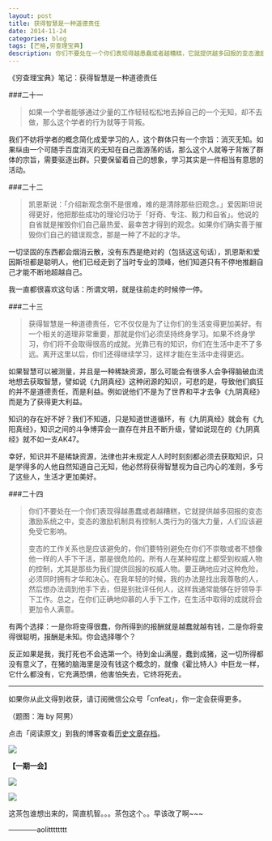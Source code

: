 ```yaml
---
layout: post
title: 获得智慧是一种道德责任
date: 2014-11-24
categories: blog
tags: [芒格,穷查理宝典]
description: 你们不要处在一个你们表现得越愚蠢或者越糟糕，它就提供越多回报的变态激励系统之中，变态的激励机制具有控制人类行为的强大力量，人们应该避免受它影响。
---
```


《穷查理宝典》笔记：获得智慧是一种道德责任

###二十一

>如果一个学者能够通过少量的工作轻轻松松地去掉自己的一个无知，却不去做，那么这个学者的行为就等于背叛。

我们不妨将学者的概念简化成爱学习的人，这个群体只有一个宗旨：消灭无知。如果纵由一个可随手百度消灭的无知在自己面游荡的话，那么这个人就等于背叛了群体的宗旨，需要驱逐出群。只要保留着自己的想象，学习其实是一件相当有意思的活动。

###二十二

>凯恩斯说：「介绍新观念倒不是很难，难的是清除那些旧观念。」爱因斯坦说得更好，他把那些成功的理论归功于「好奇、专注、毅力和自省」。他说的自省就是摧毁你们自己最热爱、最幸苦才得到的观念。如果你们确实善于摧毁你们自己的错误观念，那是一种了不起的才华。

一切坚固的东西都会烟消云散，没有东西是绝对的（包括这这句话），凯恩斯和爱因斯坦都是聪明人，他们已经走到了当时专业的顶峰，他们知道只有不停地推翻自己才能不断地超越自己。

我一直都很喜欢这句话：所谓文明，就是往前走的时候停一停。

###二十三

>获得智慧是一种道德责任，它不仅仅是为了让你们的生活变得更加美好。有一个相关的道理非常重要，那就是你们必须坚持终身学习。如果不终身学习，你们将不会取得很高的成就。光靠已有的知识，你们在生活中走不了多远。离开这里以后，你们还得继续学习，这样才能在生活中走得更远。

如果智慧可以被测量，并且是一种稀缺资源，那么可能会有很多人会争得脑破血流地想去获取智慧，譬如说《九阴真经》这种闭源的知识，可悲的是，导致他们疯狂的并不是道德责任，而是利益。例如说他们不是为了世界和平才去争《九阴真经》而是为了获得更大利益。

知识的存在好不好？我们不知道，只是知道世道循环，有《九阴真经》就会有《九阳真经》，知识之间的斗争博弈会一直存在并且不断升级，譬如说现在的《九阴真经》就不如一支AK47。

幸好，知识并不是稀缺资源，法律也并未规定人人时时刻刻都必须去获取知识，只是学得多的人他自然知道自己无知，他必然将获得智慧视为自己内心的准则，多亏了这些人，生活才更加美好。


###二十四

>你们不要处在一个你们表现得越愚蠢或者越糟糕，它就提供越多回报的变态激励系统之中，变态的激励机制具有控制人类行为的强大力量，人们应该避免受它影响。
>
>变态的工作关系也是应该避免的，你们要特别避免在你们不崇敬或者不想像他一样的人手下干活，那是很危险的。所有人在某种程度上都受到权威人物的控制，尤其是那些为我们提供回报的权威人物。要正确地应对这种危险，必须同时拥有才华和决心。在我年轻的时候，我的办法是找出我尊敬的人，然后想办法调到他手下去，但是别批评任何人，这样我通常能够在好领导手下工作。总之，在你们正确地仰慕的人手下工作，在生活中取得的成就将会更加令人满意。

有两个选择：一是你将变得很蠢，你所得到的报酬就是越蠢就越有钱，二是你将变得很聪明，报酬是未知。你会选择哪个？

反正如果是我，我打死也不会选第一个。待到金山满屋，蠢到成猪，这一切所得都没有意义了，在猪的脑海里是没有钱这个概念的，就像《霍比特人》中巨龙一样，它什么都没有，它充满恐惧，他害怕失去，它终将死去。

----

如果你从此文得到收获，请订阅微信公众号「cnfeat」，你一定会获得更多。

（题图：海 by 阿男）

点击「阅读原文」到我的博客查看[历史文章存档](http://xiaoyan.work)。

![](http://cnfeat.qiniudn.com/signitrue-2014-11-15.jpg)

**【一期一会】**

![](http://cnfeat.qiniudn.com/c4d771cb76f665c.jpg)


![](http://cnfeat.qiniudn.com/d539f4db479a846.jpg)

这茶包谁想出来的，简直机智。。。茶包这个。。早该改了啊~~~

————aolitttttttt
